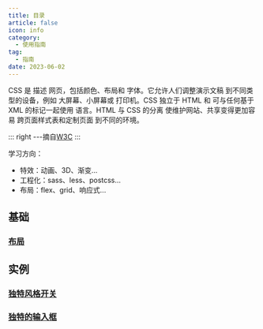 ```yaml
---
title: 目录
article: false
icon: info
category:
  - 使用指南
tag:
  - 指南
date: 2023-06-02
---
```


CSS 是 描述 网页，包括颜色、布局和 字体。它允许人们调整演示文稿 到不同类型的设备，例如 大屏幕、小屏幕或 打印机。CSS 独立于 HTML 和 可与任何基于 XML 的标记一起使用 语言。HTML 与 CSS 的分离 使维护网站、共享变得更加容易 跨页面样式表和定制页面 到不同的环境。

::: right
---摘自[W3C](https://www.w3.org/standards/webdesign/htmlcss)
:::

学习方向：
- 特效：动画、3D、渐变...
- 工程化：sass、less、postcss...
- 布局：flex、grid、响应式...

## 基础
### [布局](layout.md)

## 实例
### [独特风格开关](switch.md)
### [独特的输入框](input.md)